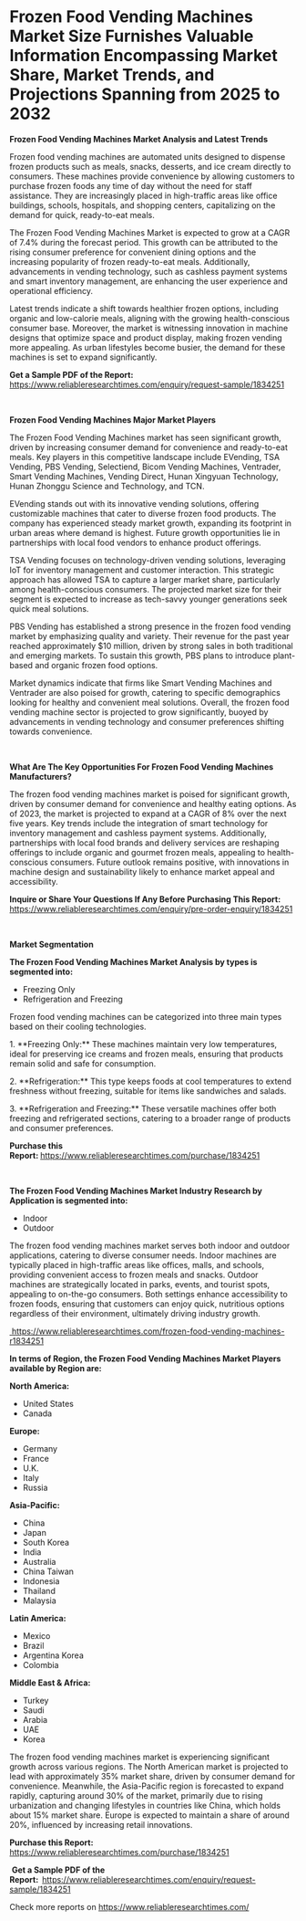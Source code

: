 <p><h1>Frozen Food Vending Machines Market Size Furnishes Valuable Information Encompassing Market Share, Market Trends, and Projections Spanning from 2025 to 2032</h1></p><p><strong>Frozen Food Vending Machines Market Analysis and Latest Trends</strong></p>
<p><p>Frozen food vending machines are automated units designed to dispense frozen products such as meals, snacks, desserts, and ice cream directly to consumers. These machines provide convenience by allowing customers to purchase frozen foods any time of day without the need for staff assistance. They are increasingly placed in high-traffic areas like office buildings, schools, hospitals, and shopping centers, capitalizing on the demand for quick, ready-to-eat meals.</p><p>The Frozen Food Vending Machines Market is expected to grow at a CAGR of 7.4% during the forecast period. This growth can be attributed to the rising consumer preference for convenient dining options and the increasing popularity of frozen ready-to-eat meals. Additionally, advancements in vending technology, such as cashless payment systems and smart inventory management, are enhancing the user experience and operational efficiency.</p><p>Latest trends indicate a shift towards healthier frozen options, including organic and low-calorie meals, aligning with the growing health-conscious consumer base. Moreover, the market is witnessing innovation in machine designs that optimize space and product display, making frozen vending more appealing. As urban lifestyles become busier, the demand for these machines is set to expand significantly.</p></p>
<p><strong>Get a Sample PDF of the Report:&nbsp;</strong> <a href="https://www.reliableresearchtimes.com/enquiry/request-sample/1834251?utm_campaign=3551&utm_medium=2&utm_source=Github&utm_content=ia&utm_term=10042025&utm_id=frozen-food-vending-machines">https://www.reliableresearchtimes.com/enquiry/request-sample/1834251</a></p>
<p>&nbsp;</p>
<p><strong>Frozen Food Vending Machines Major Market Players</strong></p>
<p><p>The Frozen Food Vending Machines market has seen significant growth, driven by increasing consumer demand for convenience and ready-to-eat meals. Key players in this competitive landscape include EVending, TSA Vending, PBS Vending, Selectiend, Bicom Vending Machines, Ventrader, Smart Vending Machines, Vending Direct, Hunan Xingyuan Technology, Hunan Zhonggu Science and Technology, and TCN.</p><p>EVending stands out with its innovative vending solutions, offering customizable machines that cater to diverse frozen food products. The company has experienced steady market growth, expanding its footprint in urban areas where demand is highest. Future growth opportunities lie in partnerships with local food vendors to enhance product offerings.</p><p>TSA Vending focuses on technology-driven vending solutions, leveraging IoT for inventory management and customer interaction. This strategic approach has allowed TSA to capture a larger market share, particularly among health-conscious consumers. The projected market size for their segment is expected to increase as tech-savvy younger generations seek quick meal solutions.</p><p>PBS Vending has established a strong presence in the frozen food vending market by emphasizing quality and variety. Their revenue for the past year reached approximately $10 million, driven by strong sales in both traditional and emerging markets. To sustain this growth, PBS plans to introduce plant-based and organic frozen food options.</p><p>Market dynamics indicate that firms like Smart Vending Machines and Ventrader are also poised for growth, catering to specific demographics looking for healthy and convenient meal solutions. Overall, the frozen food vending machine sector is projected to grow significantly, buoyed by advancements in vending technology and consumer preferences shifting towards convenience.</p></p>
<p>&nbsp;</p>
<p><strong>What Are The Key Opportunities For Frozen Food Vending Machines Manufacturers?</strong></p>
<p><p>The frozen food vending machines market is poised for significant growth, driven by consumer demand for convenience and healthy eating options. As of 2023, the market is projected to expand at a CAGR of 8% over the next five years. Key trends include the integration of smart technology for inventory management and cashless payment systems. Additionally, partnerships with local food brands and delivery services are reshaping offerings to include organic and gourmet frozen meals, appealing to health-conscious consumers. Future outlook remains positive, with innovations in machine design and sustainability likely to enhance market appeal and accessibility.</p></p>
<p><strong>Inquire or Share Your Questions If Any Before Purchasing This Report:</strong> <a href="https://www.reliableresearchtimes.com/enquiry/pre-order-enquiry/1834251?utm_campaign=3551&utm_medium=2&utm_source=Github&utm_content=ia&utm_term=10042025&utm_id=frozen-food-vending-machines">https://www.reliableresearchtimes.com/enquiry/pre-order-enquiry/1834251</a></p>
<p>&nbsp;</p>
<p><strong>Market Segmentation</strong></p>
<p><strong>The Frozen Food Vending Machines Market Analysis by types is segmented into:</strong></p>
<p><ul><li>Freezing Only</li><li>Refrigeration and Freezing</li></ul></p>
<p><p>Frozen food vending machines can be categorized into three main types based on their cooling technologies. </p><p>1. **Freezing Only:** These machines maintain very low temperatures, ideal for preserving ice creams and frozen meals, ensuring that products remain solid and safe for consumption.</p><p>2. **Refrigeration:** This type keeps foods at cool temperatures to extend freshness without freezing, suitable for items like sandwiches and salads.</p><p>3. **Refrigeration and Freezing:** These versatile machines offer both freezing and refrigerated sections, catering to a broader range of products and consumer preferences.</p></p>
<p><strong>Purchase this Report:&nbsp;</strong><a href="https://www.reliableresearchtimes.com/purchase/1834251?utm_campaign=3551&utm_medium=2&utm_source=Github&utm_content=ia&utm_term=10042025&utm_id=frozen-food-vending-machines">https://www.reliableresearchtimes.com/purchase/1834251</a></p>
<p>&nbsp;</p>
<p><strong>The Frozen Food Vending Machines Market Industry Research by Application is segmented into:</strong></p>
<p><ul><li>Indoor</li><li>Outdoor</li></ul></p>
<p><p>The frozen food vending machines market serves both indoor and outdoor applications, catering to diverse consumer needs. Indoor machines are typically placed in high-traffic areas like offices, malls, and schools, providing convenient access to frozen meals and snacks. Outdoor machines are strategically located in parks, events, and tourist spots, appealing to on-the-go consumers. Both settings enhance accessibility to frozen foods, ensuring that customers can enjoy quick, nutritious options regardless of their environment, ultimately driving industry growth.</p></p>
<p><a href="https://www.reliableresearchtimes.com/frozen-food-vending-machines-r1834251?utm_campaign=3551&utm_medium=2&utm_source=Github&utm_content=ia&utm_term=10042025&utm_id=frozen-food-vending-machines">&nbsp;https://www.reliableresearchtimes.com/frozen-food-vending-machines-r1834251</a></p>
<p><strong>In terms of Region, the Frozen Food Vending Machines Market Players available by Region are:</strong></p>
<p>
    <p> <strong> North America: </strong>
        <ul>
            <li>United States</li>
            <li>Canada</li>
        </ul>
        </p> 
    <p> <strong> Europe: </strong>
        <ul>
            <li>Germany</li>
            <li>France</li>
            <li>U.K.</li>
            <li>Italy</li>
            <li>Russia</li>
        </ul>
        </p> 
    <p> <strong> Asia-Pacific: </strong>
        <ul>
            <li>China</li>
            <li>Japan</li>
            <li>South Korea</li>
            <li>India</li>
            <li>Australia</li>
            <li>China Taiwan</li>
            <li>Indonesia</li>
            <li>Thailand</li>
            <li>Malaysia</li>
        </ul>
        </p> 
    <p> <strong> Latin America: </strong>
        <ul>
            <li>Mexico</li>
            <li>Brazil</li>
            <li>Argentina Korea</li>
            <li>Colombia</li>
        </ul>
        </p> 
    <p> <strong> Middle East & Africa: </strong>
        <ul>
            <li>Turkey</li>
            <li>Saudi</li>
            <li>Arabia</li>
            <li>UAE</li>
            <li>Korea</li>
        </ul>
    </p>
    </p>
<p><p>The frozen food vending machines market is experiencing significant growth across various regions. The North American market is projected to lead with approximately 35% market share, driven by consumer demand for convenience. Meanwhile, the Asia-Pacific region is forecasted to expand rapidly, capturing around 30% of the market, primarily due to rising urbanization and changing lifestyles in countries like China, which holds about 15% market share. Europe is expected to maintain a share of around 20%, influenced by increasing retail innovations.</p></p>
<p><strong>Purchase this Report: </strong><a href="https://www.reliableresearchtimes.com/purchase/1834251?utm_campaign=3551&utm_medium=2&utm_source=Github&utm_content=ia&utm_term=10042025&utm_id=frozen-food-vending-machines">https://www.reliableresearchtimes.com/purchase/1834251</a></p>
<p>&nbsp;<strong>Get a Sample PDF of the Report:&nbsp;&nbsp;</strong><a href="https://www.reliableresearchtimes.com/enquiry/request-sample/1834251?utm_campaign=3551&utm_medium=2&utm_source=Github&utm_content=ia&utm_term=10042025&utm_id=frozen-food-vending-machines">https://www.reliableresearchtimes.com/enquiry/request-sample/1834251</a></p>
<p><strong></strong></p>
<p>Check more reports on <a href="https://www.reliableresearchtimes.com/?utm_campaign=3551&utm_medium=2&utm_source=Github&utm_content=ia&utm_term=10042025&utm_id=frozen-food-vending-machines">https://www.reliableresearchtimes.com/</a></p>